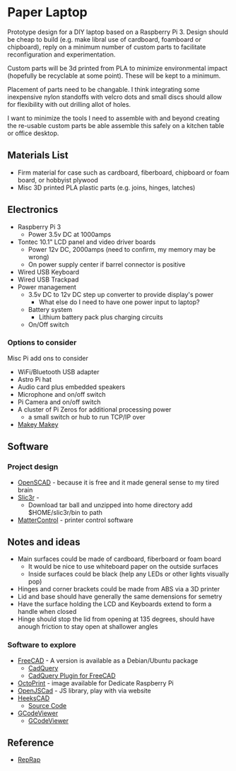 
# Paper Laptop

Prototype design for a DIY laptop based on a Raspberry Pi 3. Design should 
be cheap to build (e.g. make libral use of cardboard, foamboard or 
chipboard), reply on a minimum number of custom parts to facilitate 
reconfiguration and experimentation.

Custom parts will be 3d printed from PLA to minimize environmental impact 
(hopefully be recyclable at some point). These will be kept to a minimum.

Placement of parts need to be changable.  I think integrating some 
inexpensive nylon standoffs with velcro dots and small discs should
allow for flexibility with out drilling allot of holes.

I want to minimize the tools I need to assemble with and beyond creating 
the re-usable custom parts be able assemble this safely on a kitchen 
table or office desktop.

## Materials List

+ Firm material for case such as cardboard, fiberboard, chipboard or foam board, or hobbyist plywood
+ Misc 3D printed PLA plastic parts (e.g. joins, hinges, latches)


## Electronics

+ Raspberry Pi 3 
    + Power 3.5v DC at 1000amps
+ Tontec 10.1" LCD panel and video driver boards
    + Power 12v DC, 2000amps (need to confirm, my memory may be wrong)
    + On power supply center if barrel connector is positive
+ Wired USB Keyboard 
+ Wired USB Trackpad
+ Power management
    + 3.5v DC to 12v DC step up converter to provide display's power
        + What else do I need to have one power input to laptop?
    + Battery system
        + Lithium battery pack plus charging circuits
    + On/Off switch

### Options to consider

Misc Pi add ons to consider

+ WiFi/Bluetooth USB adapter
+ Astro Pi hat
+ Audio card plus embedded speakers
+ Microphone and on/off switch
+ Pi Camera and on/off switch
+ A cluster of Pi Zeros for additional processing power
    + a small switch or hub to run TCP/IP over
+ [Makey Makey](http://www.makeymakey.com/)


## Software

### Project design

+ [OpenSCAD](http://www.openscad.org/) - because it is free and it made general sense to my tired brain
+ [Slic3r](http://slic3r.org/) - 
    + Download tar ball and unzipped into home directory add $HOME/slic3r/bin to path
+ [MatterControl](http://www.mattercontrol.com/articles/mattercontrol-getting-started) - printer control software


## Notes and ideas

+ Main surfaces could be made of cardboard, fiberboard or foam board
    + It would be nice to use whiteboard paper on the outside surfaces
    + Inside surfaces could be black (help any LEDs or other lights visually pop)
+ Hinges and corner brackets could be made from ABS via a 3D printer
+ Lid and base should have generally the same demensions for semetry
+ Have the surface holding the LCD and Keyboards extend to form a handle when closed
+ Hinge should stop the lid from opening at 135 degrees, should have anough friction to stay open at shallower angles

### Software to explore

+ [FreeCAD](http://www.freecadweb.org/) - A version is available as a Debian/Ubuntu package
    + [CadQuery](https://github.com/dcowden/cadquery)
    + [CadQuery Plugin for FreeCAD](https://github.com/jmwright/cadquery-freecad-module)
+ [OctoPrint](http://octoprint.org/) - image available for Dedicate Raspberry Pi
+ [OpenJSCad](http://openjscad.org/) - JS library, play with via website
+ [HeeksCAD](https://sites.google.com/site/heekscad/)
    + [Source Code](https://github.com/Heeks/heekscad)
+ [GCodeViewer](https://github.com/hudbrog/gCodeViewer)
    + [GCodeViewer](http://gcode.ws/)

## Reference

+ [RepRap](http://reprap.org/wiki/Useful_Software_Packages)

